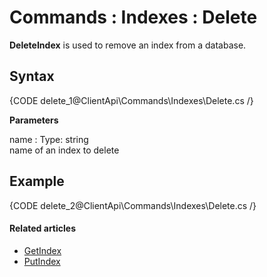 # Commands : Indexes : Delete

**DeleteIndex** is used to remove an index from a database.

## Syntax

{CODE delete_1@ClientApi\Commands\Indexes\Delete.cs /}

**Parameters**   

name
:   Type: string   
name of an index to delete

## Example

{CODE delete_2@ClientApi\Commands\Indexes\Delete.cs /}

#### Related articles

- [GetIndex](../../../client-api/commands/indexes/get)  
- [PutIndex](../../../client-api/commands/indexes/put)  